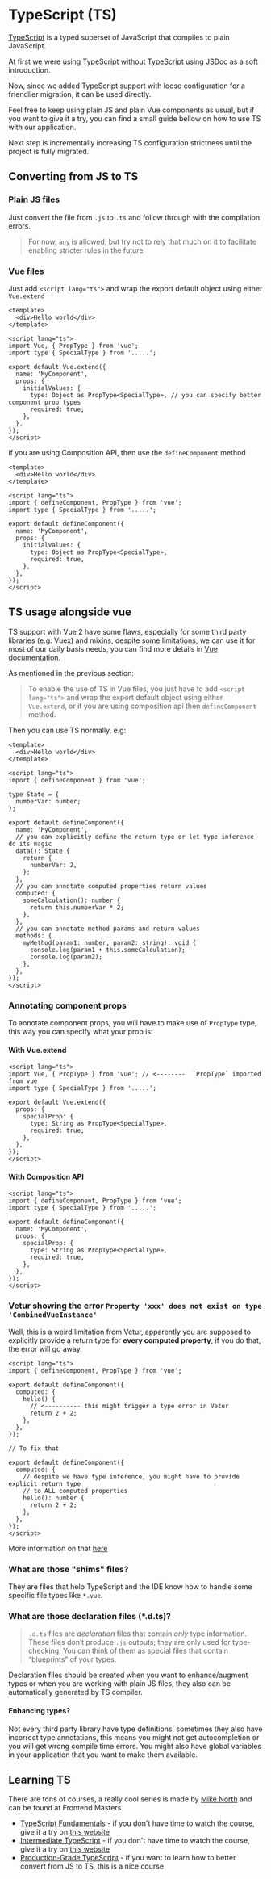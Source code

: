 # TypeScript (TS)

[TypeScript](https://www.typescriptlang.org) is a typed superset of JavaScript that compiles to plain JavaScript.

At first we were [using TypeScript without TypeScript using JSDoc](https://medium.com/homeday/confident-js-series-part-2-types-jsdocs-and-declaration-files-23ec2df6c47) as a soft introduction.

Now, since we added TypeScript support with loose configuration for a friendlier migration, it can be used directly.

Feel free to keep using plain JS and plain Vue components as usual, but if you want to give it a try, you can find a small guide bellow on how to use TS with our application.

Next step is incrementally increasing TS configuration strictness until the project is fully migrated.

## Converting from JS to TS

### Plain JS files

Just convert the file from `.js` to `.ts` and follow through with the compilation errors.

> For now, `any` is allowed, but try not to rely that much on it to facilitate enabling stricter rules in the future

### Vue files

Just add `<script lang="ts">` and wrap the export default object using either `Vue.extend`

```vue
<template>
  <div>Hello world</div>
</template>

<script lang="ts">
import Vue, { PropType } from 'vue';
import type { SpecialType } from '.....';

export default Vue.extend({
  name: 'MyComponent',
  props: {
    initialValues: {
      type: Object as PropType<SpecialType>, // you can specify better component prop types
      required: true,
    },
  },
});
</script>
```

if you are using Composition API, then use the `defineComponent` method

```vue
<template>
  <div>Hello world</div>
</template>

<script lang="ts">
import { defineComponent, PropType } from 'vue';
import type { SpecialType } from '.....';

export default defineComponent({
  name: 'MyComponent',
  props: {
    initialValues: {
      type: Object as PropType<SpecialType>,
      required: true,
    },
  },
});
</script>
```

## TS usage alongside vue

TS support with Vue 2 have some flaws, especially for some third party libraries (e.g: Vuex) and
mixins, despite some limitations, we can use it for most of our daily basis needs, you can find more
details in [Vue documentation](https://vuejs.org/v2/guide/typescript.html).

As mentioned in the previous section:

> To enable the use of TS in Vue files, you just have to add `<script lang="ts">` and wrap the export
> default object using either `Vue.extend`, or if you are using composition api then `defineComponent` method.

Then you can use TS normally, e.g:

```vue
<template>
  <div>Hello world</div>
</template>

<script lang="ts">
import { defineComponent } from 'vue';

type State = {
  numberVar: number;
};

export default defineComponent({
  name: 'MyComponent',
  // you can explicitly define the return type or let type inference do its magic
  data(): State {
    return {
      numberVar: 2,
    };
  },
  // you can annotate computed properties return values
  computed: {
    someCalculation(): number {
      return this.numberVar * 2;
    },
  },
  // you can annotate method params and return values
  methods: {
    myMethod(param1: number, param2: string): void {
      console.log(param1 + this.someCalculation);
      console.log(param2);
    },
  },
});
</script>
```

### Annotating component props

To annotate component props, you will have to make use of `PropType` type, this way you can specify what your prop is:

#### With Vue.extend

```vue
<script lang="ts">
import Vue, { PropType } from 'vue'; // <--------  `PropType` imported from vue
import type { SpecialType } from '.....';

export default Vue.extend({
  props: {
    specialProp: {
      type: String as PropType<SpecialType>,
      required: true,
    },
  },
});
</script>
```

#### With Composition API

```vue
<script lang="ts">
import { defineComponent, PropType } from 'vue';
import type { SpecialType } from '.....';

export default defineComponent({
  name: 'MyComponent',
  props: {
    specialProp: {
      type: String as PropType<SpecialType>,
      required: true,
    },
  },
});
</script>
```

### Vetur showing the error `Property 'xxx' does not exist on type 'CombinedVueInstance'`

Well, this is a weird limitation from Vetur, apparently you are supposed to explicitly provide a return type for **every computed property**, if you do that, the error will go away.

```vue
<script lang="ts">
import { defineComponent, PropType } from 'vue';

export default defineComponent({
  computed: {
    hello() {
      // <---------- this might trigger a type error in Vetur
      return 2 + 2;
    },
  },
});

// To fix that

export default defineComponent({
  computed: {
    // despite we have type inference, you might have to provide explicit return type
    // to ALL computed properties
    hello(): number {
      return 2 + 2;
    },
  },
});
</script>
```

More information on that
[here](https://vuejs.github.io/vetur/guide/FAQ.html#property-xxx-does-not-exist-on-type-combinedvueinstance)

### What are those "shims" files?

They are files that help TypeScript and the IDE know how to handle some specific file types like `*.vue`.

### What are those declaration files (\*.d.ts)?

> `.d.ts` files are _declaration_ files that contain _only_ type information. These files don’t
> produce `.js` outputs; they are only used for type-checking. You can think of them as special
> files that contain “blueprints” of your types.


Declaration files should be created when you want to enhance/augment types or when you are working
with plain JS files, they also can be automatically generated by TS compiler.

#### Enhancing types?

Not every third party library have type definitions, sometimes they also have incorrect type
annotations, this means you might not get autocompletion or you will get wrong compile time errors.
You might also have global variables in your application that you want to make them available.

## Learning TS

There are tons of courses, a really cool series is made by
[Mike North](https://frontendmasters.com/teachers/mike-north/ 'Mike North') and can be found at
Frontend Masters

- [TypeScript Fundamentals](https://frontendmasters.com/courses/typescript-v3/) - if you don't have
  time to watch the course, give it a try on
  [this website](https://www.typescript-training.com/course/fundamentals-v3)
- [Intermediate TypeScript](https://frontendmasters.com/courses/intermediate-typescript/) - if you
  don't have time to watch the course, give it a try on
  [this website](https://www.typescript-training.com/course/intermediate-v1)
- [Production-Grade TypeScript](https://frontendmasters.com/courses/production-typescript/) - if you
  want to learn how to better convert from JS to TS, this is a nice course